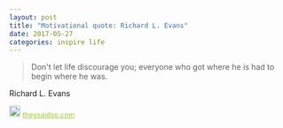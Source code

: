 ```yaml
---
layout: post
title: "Motivational quote: Richard L. Evans"
date: 2017-05-27
categories: inspire life
---
```

> Don't let life discourage you; everyone who got where he is had to begin where he was.

Richard L. Evans

<span style="z-index:50;font-size:0.9em;"><img src="https://theysaidso.com/branding/theysaidso.png" height="20" width="20" alt="theysaidso.com"/><a href="https://theysaidso.com" title="Powered by quotes from theysaidso.com" style="color: #9fcc25; margin-left: 4px; vertical-align: middle;">theysaidso.com</a></span>
